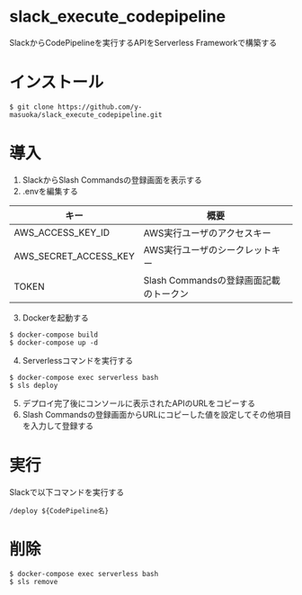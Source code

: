# slack_execute_codepipeline
SlackからCodePipelineを実行するAPIをServerless Frameworkで構築する

# インストール
```
$ git clone https://github.com/y-masuoka/slack_execute_codepipeline.git
```

# 導入
1. SlackからSlash Commandsの登録画面を表示する
2. .envを編集する

|キー|概要|
|------|---|
|AWS_ACCESS_KEY_ID|AWS実行ユーザのアクセスキー|
|AWS_SECRET_ACCESS_KEY|AWS実行ユーザのシークレットキー|
|TOKEN|Slash Commandsの登録画面記載のトークン|

3. Dockerを起動する
```
$ docker-compose build
$ docker-compose up -d
```

4. Serverlessコマンドを実行する
```
$ docker-compose exec serverless bash
$ sls deploy
```

5. デプロイ完了後にコンソールに表示されたAPIのURLをコピーする
6. Slash Commandsの登録画面からURLにコピーした値を設定してその他項目を入力して登録する

# 実行
Slackで以下コマンドを実行する
```
/deploy ${CodePipeline名}
```

# 削除
```
$ docker-compose exec serverless bash
$ sls remove
```
